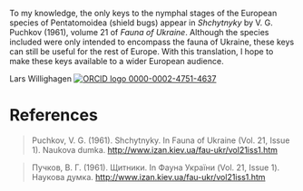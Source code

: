 To my knowledge, the only keys to the nymphal stages of the European species of Pentatomoidea (shield bugs) appear in _Shchytnyky_ by V. G. Puchkov (1961), volume 21 of _Fauna of Ukraine_. Although the species included were only intended to encompass the fauna of Ukraine, these keys can still be useful for the rest of Europe. With this translation, I hope to make these keys available to a wider European audience.

Lars Willighagen [![ORCID logo](https://info.orcid.org/wp-content/uploads/2020/12/orcid_16x16.gif) 0000-0002-4751-4637](https://orcid.org/0000-0002-4751-4637)

# References

> Puchkov, V. G. (1961). Shchytnyky. In Fauna of Ukraine (Vol. 21, Issue 1). Naukova dumka. http://www.izan.kiev.ua/fau-ukr/vol21iss1.htm

> Пучков, В. Г. (1961). Щитники. In Фауна України (Vol. 21, Issue 1). Наукова думка. http://www.izan.kiev.ua/fau-ukr/vol21iss1.htm

